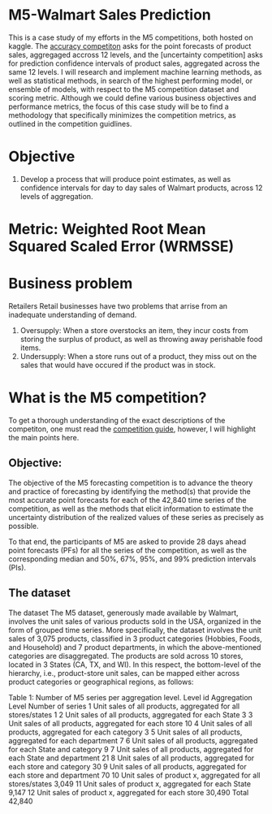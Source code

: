 # M5-Walmart Sales Prediction
This is a case study of my efforts in the M5 competitions, both hosted on kaggle. The [accuracy competiton](https://www.kaggle.com/c/m5-forecasting-accuracy) asks for the point forecasts of product sales, aggregaged accross 12 levels, and the [uncertainty competition] asks for prediction confidence intervals of product sales, aggregated across the same 12 levels. I will research and implement machine learning methods, as well as statistical methods, in search of the highest performing model, or ensemble of models, with respect to the M5 competition dataset and scoring metric. Although we could define various business objectives and performance metrics, the focus of this case study will be to find a methodology that specifically minimizes the competition metrics, as outlined in the competition guidlines. 


# Objective
1. Develop a process that will produce point estimates, as well as confidence intervals for day to day sales of Walmart products, across 12 levels of aggregation.

# Metric: Weighted Root Mean Squared Scaled Error (WRMSSE)



# Business problem
Retailers 
Retail businesses have two problems that arrise from an inadequate understanding of demand. 
1. Oversupply: When a store overstocks an item, they incur costs from storing the surplus of product, as well as throwing away perishable food items. 
2. Undersupply: When a store runs out of a product, they miss out on the sales that would have occured if the product was in stock. 


# What is the M5 competition? 
To get a thorough understanding of the exact descriptions of the competiton, one must read the [competition guide](https://mk0mcompetitiont8ake.kinstacdn.com/wp-content/uploads/2020/02/M5-Competitors-Guide_Final-1.pdf), however, I will highlight the main points here. 
## Objective: 
The objective of the M5 forecasting competition is to advance the theory and practice of forecasting by
identifying the method(s) that provide the most accurate point forecasts for each of the 42,840 time
series of the competition, as well as the methods that elicit information to estimate the uncertainty
distribution of the realized values of these series as precisely as possible.

To that end, the participants of M5 are asked to provide 28 days ahead point forecasts (PFs) for all the
series of the competition, as well as the corresponding median and 50%, 67%, 95%, and 99% prediction
intervals (PIs).

## The dataset 
The dataset
The M5 dataset, generously made available by Walmart, involves the unit sales of various products sold
in the USA, organized in the form of grouped time series. More specifically, the dataset involves the unit
sales of 3,075 products, classified in 3 product categories (Hobbies, Foods, and Household) and 7 product
departments, in which the above-mentioned categories are disaggregated. The products are sold across
10 stores, located in 3 States (CA, TX, and WI). In this respect, the bottom-level of the hierarchy, i.e.,
product-store unit sales, can be mapped either across product categories or geographical regions, as
follows:

Table 1: Number of M5 series per aggregation level.
Level
id
Aggregation Level Number
of series
1 Unit sales of all products, aggregated for all stores/states 1
2 Unit sales of all products, aggregated for each State 3
3 Unit sales of all products, aggregated for each store 10
4 Unit sales of all products, aggregated for each category 3
5 Unit sales of all products, aggregated for each department 7
6 Unit sales of all products, aggregated for each State and category 9
7 Unit sales of all products, aggregated for each State and department 21
8 Unit sales of all products, aggregated for each store and category 30
9 Unit sales of all products, aggregated for each store and department 70
10 Unit sales of product x, aggregated for all stores/states 3,049
11 Unit sales of product x, aggregated for each State 9,147
12 Unit sales of product x, aggregated for each store 30,490
Total 42,840
